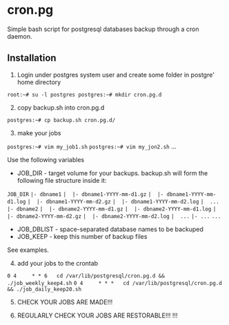 # cron.pg
Simple bash script for postgresql databases backup through a cron daemon.

## Installation

1. Login under postgres system user and create some folder in postgre' home directory

`root:~# su -l postgres
postgres:~# mkdir cron.pg.d`

2. copy backup.sh into cron.pg.d

`postgres:~# cp backup.sh cron.pg.d/`

3. make your jobs

`postgres:~# vim my_job1.sh`
`postgres:~# vim my_jon2.sh`
...

Use the following variables

* JOB_DIR - target volume for your backups. backup.sh will form the following file structure inside it:

`JOB_DIR`
`|- dbname1`
`|  |- dbname1-YYYY-mm-d1.gz`
`|  |- dbname1-YYYY-mm-d1.log`
`|  |- dbname1-YYYY-mm-d2.gz`
`|  |- dbname1-YYYY-mm-d2.log`
`|  ...`
`|- dbname2`
`|  |- dbname2-YYYY-mm-d1.gz`
`|  |- dbname2-YYYY-mm-d1.log`
`|  |- dbname2-YYYY-mm-d2.gz`
`|  |- dbname2-YYYY-mm-d2.log`
`|  ...`
`|- ...`
`...`

* JOB_DBLIST - space-separated database names to be backuped
* JOB_KEEP - keep this number of backup files

See examples.

4. add your jobs to the crontab

`0 4     * * 6   cd /var/lib/postgresql/cron.pg.d && ./job_weekly_keep4.sh`
`0 4     * * *   cd /var/lib/postgresql/cron.pg.d && ./job_daily_keep20.sh`

5. CHECK YOUR JOBS ARE MADE!!!

6. REGULARLY CHECK YOUR JOBS ARE RESTORABLE!!! !!!
